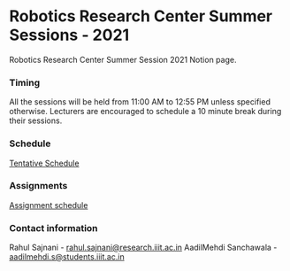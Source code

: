 # Robotics Research Center Summer Sessions - 2021

Robotics Research Center Summer Session 2021 Notion page. 

### Timing

All the sessions will be held from 11:00 AM to 12:55 PM unless specified otherwise. Lecturers are encouraged to schedule a 10 minute break during their sessions.

### Schedule

[Tentative Schedule](https://www.notion.so/eebb83b3b4be4fecb52db797dba6b30c)

### Assignments

[Assignment schedule](https://www.notion.so/959c6d139b8a42abb54bea6e7442b3f1)

### Contact information
Rahul Sajnani - [rahul.sajnani@research.iiit.ac.in](mailto:rahul.sajnani@research.iiit.ac.in)
AadilMehdi Sanchawala - [aadilmehdi.s@students.iiit.ac.in](mailto:aadilmehdi.s@students.iiit.ac.in)
